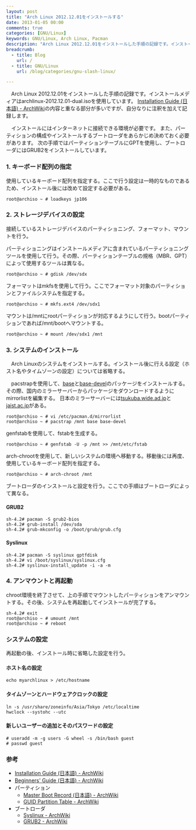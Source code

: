 ```yaml
---
layout: post
title: "Arch Linux 2012.12.01をインストールする"
date: 2013-01-05 00:00
comments: true
categories: [GNU/Linux]
keywords: GNU/Linux, Arch Linux, Pacman
description: "Arch Linux 2012.12.01をインストールした手順の記録です。インストールメディアはarchlinux-2012.12.01-dual.isoを使用しています。"
breadcrumb:
  - title: Blog
    url: /
  - title: GNU/Linux
    url: /blog/categories/gnu-slash-linux/

---
```


　Arch Linux 2012.12.01をインストールした手順の記録です。インストールメディアはarchlinux-2012.12.01-dual.isoを使用しています。
[Installation Guide (日本語) - ArchWiki](https://wiki.archlinux.org/index.php/Installation_Guide_%28%E6%97%A5%E6%9C%AC%E8%AA%9E%29)の内容と重なる部分が多いですが、自分なりに注釈を加えて記録します。

　インストールにはインターネットに接続できる環境が必要です。
また、パーティションの構成やインストールするブートローダをあらかじめ決めておく必要があります。
次の手順ではパーティションテーブルにGPTを使用し、ブートローダにはGRUB2をインストールしています。<!-- more -->

### 1. キーボード配列の指定

使用しているキーボード配列を指定する。ここで行う設定は一時的なものであるため、インストール後には改めて設定する必要がある。

    root@archiso ~ # loadkeys jp106

### 2. ストレージデバイスの設定

接続しているストレージデバイスのパーティショニング、フォーマット、マウントを行う。

パーティショニングはインストールメディアに含まれているパーティショニングツールを使用して行う。その際、パーティションテーブルの規格（MBR、GPT）によって使用するツールは異なる。

    root@archiso ~ # gdisk /dev/sdx

フォーマットはmkfsを使用して行う。ここでフォーマット対象のパーティションとファイルシステムを指定する。

    root@archiso ~ # mkfs.ext4 /dev/sdx1

マウントは/mntにrootパーティションが対応するようにして行う。bootパーティションであれば/mnt/bootへマウントする。

    root@archiso ~ # mount /dev/sdx1 /mnt

### 3. システムのインストール

　Arch Linuxのシステムをインストールする。インストール後に行える設定（ホスト名やタイムゾーンの設定）については省略する。

　pacstrapを使用して、[base](https://www.archlinux.org/groups/i686/base/)と[base-devel](https://www.archlinux.org/groups/i686/base-devel/)のパッケージをインストールする。
その際、国内のミラーサーバーからパッケージをダウンロードするようにmirrorlistを編集する。
日本のミラーサーバーには[tsukuba.wide.ad.jp](http://ftp.tsukuba.wide.ad.jp/Linux/archlinux/)と[jaist.ac.jp](http://ftp.jaist.ac.jp/pub/Linux/ArchLinux/)がある。

    root@archiso ~ # vi /etc/pacman.d/mirrorlist
    root@archiso ~ # pacstrap /mnt base base-devel

genfstabを使用して、fstabを生成する。

    root@archiso ~ # genfstab -U -p /mnt >> /mnt/etc/fstab

arch-chrootを使用して、新しいシステムの環境へ移動する。移動後には再度、使用しているキーボード配列を指定する。

    root@archiso ~ # arch-chroot /mnt

ブートローダのインストールと設定を行う。ここでの手順はブートローダによって異なる。

#### GRUB2

    sh-4.2# pacman -S grub2-bios
    sh-4.2# grub-install /dev/sda
    sh-4.2# grub-mkconfig -o /boot/grub/grub.cfg

#### Syslinux

    sh-4.2# pacman -S syslinux gptfdisk
    sh-4.2# vi /boot/syslinux/syslinux.cfg
    sh-4.2# syslinux-install_update -i -a -m

### 4. アンマウントと再起動

chroot環境を終了させて、上の手順でマウントしたパーティションをアンマウントする。その後、システムを再起動してインストールが完了する。

    sh-4.2# exit
    root@archiso ~ # umount /mnt
    root@archiso ~ # reboot

### システムの設定

再起動の後、インストール時に省略した設定を行う。

#### ホスト名の設定

    echo myarchlinux > /etc/hostname

#### タイムゾーンとハードウェアクロックの設定

    ln -s /usr/share/zoneinfo/Asia/Tokyo /etc/localtime
    hwclock --systohc --utc

#### 新しいユーザーの追加とそのパスワードの設定

    # useradd -m -g users -G wheel -s /bin/bash guest
    # passwd guest

### 参考

- [Installation Guide (日本語) - ArchWiki](https://wiki.archlinux.org/index.php/Installation_Guide_%28%E6%97%A5%E6%9C%AC%E8%AA%9E%29)
- [Beginners' Guide (日本語) - ArchWiki](https://wiki.archlinux.org/index.php/Beginners%27_Guide_%28%E6%97%A5%E6%9C%AC%E8%AA%9E%29)
- パーティション
    - [Master Boot Record (日本語) - ArchWiki](https://wiki.archlinux.org/index.php/Master_Boot_Record_%28%E6%97%A5%E6%9C%AC%E8%AA%9E%29)
    - [GUID Partition Table - ArchWiki](https://wiki.archlinux.org/index.php/GUID_Partition_Table)
- ブートローダ
    - [Syslinux - ArchWiki](https://wiki.archlinux.org/index.php/Syslinux)
    - [GRUB2 - ArchWiki](https://wiki.archlinux.org/index.php/GRUB2)

